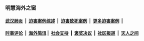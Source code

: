 
### 明慧海外之窗

####  [武汉肺炎](indexes/365.md?t=06271000) &nbsp;|&nbsp;  [迫害案例综述](indexes/328.md?t=06271000) &nbsp;|&nbsp; [迫害致死案例](indexes/277.md?t=06271000)  &nbsp;|&nbsp; [更多迫害案例](indexes/81.md?t=06271000)  &nbsp;|&nbsp; 
####  [时事评论](indexes/19.md?t=06271000) &nbsp;|&nbsp; [海外简讯](indexes/245.md?t=06271000)&nbsp;|&nbsp;  [社会支持](indexes/140.md?t=06271000) &nbsp;|&nbsp; [褒奖决议](indexes/282.md?t=06271000) &nbsp;|&nbsp; [社区报道](indexes/91.md?t=06271000)  &nbsp;|&nbsp; [天人之间](indexes/78.md?t=06271000) 

